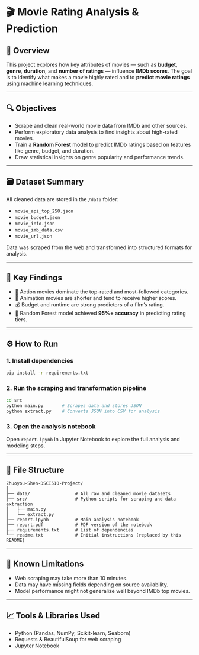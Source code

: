 # 🎬 Movie Rating Analysis & Prediction

## 📌 Overview

This project explores how key attributes of movies — such as **budget**, **genre**, **duration**, and **number of ratings** — influence **IMDb scores**. The goal is to identify what makes a movie highly rated and to **predict movie ratings** using machine learning techniques.

---

## 🔍 Objectives

- Scrape and clean real-world movie data from IMDb and other sources.
- Perform exploratory data analysis to find insights about high-rated movies.
- Train a **Random Forest** model to predict IMDb ratings based on features like genre, budget, and duration.
- Draw statistical insights on genre popularity and performance trends.

---

## 🗃️ Dataset Summary

All cleaned data are stored in the `/data` folder:
- `movie_api_top_250.json`
- `movie_budget.json`
- `movie_info.json`
- `movie_imb_data.csv`
- `movie_url.json`

Data was scraped from the web and transformed into structured formats for analysis.

---

## 🧪 Key Findings

- 🎥 Action movies dominate the top-rated and most-followed categories.
- 🎨 Animation movies are shorter and tend to receive higher scores.
- 💰 Budget and runtime are strong predictors of a film’s rating.
- 🌲 Random Forest model achieved **95%+ accuracy** in predicting rating tiers.

---

## ⚙️ How to Run

### 1. Install dependencies
```bash
pip install -r requirements.txt
```

### 2. Run the scraping and transformation pipeline
```bash
cd src
python main.py       # Scrapes data and stores JSON
python extract.py    # Converts JSON into CSV for analysis
```

### 3. Open the analysis notebook
Open `report.ipynb` in Jupyter Notebook to explore the full analysis and modeling steps.

---

## 📂 File Structure

```
Zhuoyou-Shen-DSCI510-Project/
│
├── data/                 # All raw and cleaned movie datasets
├── src/                  # Python scripts for scraping and data extraction
│   ├── main.py
│   └── extract.py
├── report.ipynb          # Main analysis notebook
├── report.pdf            # PDF version of the notebook
├── requirements.txt      # List of dependencies
└── readme.txt            # Initial instructions (replaced by this README)
```

---

## 🚧 Known Limitations

- Web scraping may take more than 10 minutes.
- Data may have missing fields depending on source availability.
- Model performance might not generalize well beyond IMDb top movies.

---

## 📈 Tools & Libraries Used

- Python (Pandas, NumPy, Scikit-learn, Seaborn)
- Requests & BeautifulSoup for web scraping
- Jupyter Notebook

